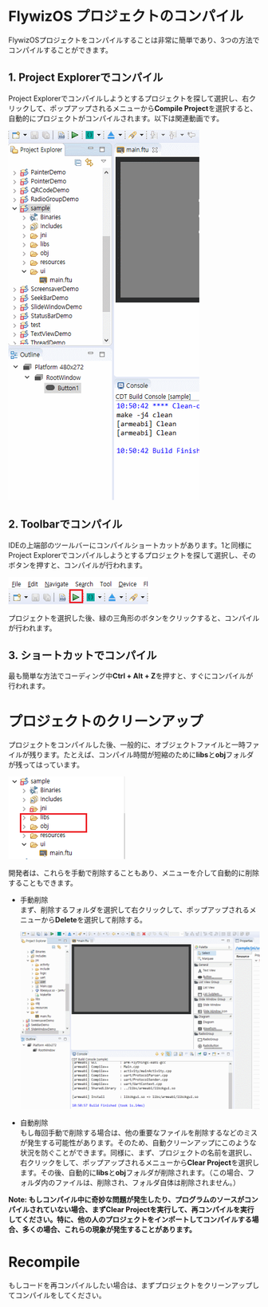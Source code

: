 # FlywizOS プロジェクトのコンパイル
FlywizOSプロジェクトをコンパイルすることは非常に簡単であり、3つの方法でコンパイルすることができます。
## 1. Project Explorerでコンパイル
 Project Explorerでコンパイルしようとするプロジェクトを探して選択し、右クリックして、ポップアップされるメニューから**Compile Project**を選択すると、自動的にプロジェクトがコンパイルされます。以下は関連動画です。

 ![](assets/compile_from_context_menu.gif)  



## 2. Toolbarでコンパイル
IDEの上端部のツールバーにコンパイルショートカットがあります。1と同様にProject Explorerでコンパイルしようとするプロジェクトを探して選択し、そのボタンを押すと、コンパイルが行われます。

![](assets/compile_from_toolbar.png) 

プロジェクトを選択した後、緑の三角形のボタンをクリックすると、コンパイルが行われます。


## 3. ショートカットでコンパイル
最も簡単な方法でコーディング中**Ctrl + Alt + Z**を押すと、すぐにコンパイルが行われます。

# プロジェクトのクリーンアップ
プロジェクトをコンパイルした後、一般的に、オブジェクトファイルと一時ファイルが残ります。たとえば、コンパイル時間が短縮のために**libs**と**obj**フォルダが残ってはっています。

![](assets/mark_libs_obj.png)  

開発者は、これらを手動で削除することもあり、メニューを介して自動的に削除することもできます。

* 手動削除  
 まず、削除するフォルダを選択して右クリックして、ポップアップされるメニューから**Delete**を選択して削除する。

  ![](assets/delete_folder.gif)

* 自動削除  
  もし毎回手動で削除する場合は、他の重要なファイルを削除するなどのミスが発生する可能性があります。そのため、自動クリーンアップにこのような状況を防ぐことができます。同様に、まず、プロジェクトの名前を選択し、右クリックをして、ポップアップされるメニューから**Clear Project**を選択します。その後、自動的に**libs**と**obj**フォルダが削除されます。（この場合、フォルダ内のファイルは、削除され、フォルダ自体は削除されません。）

**Note: もしコンパイル中に奇妙な問題が発生したり、プログラムのソースがコンパイルされていない場合、まずClear Projectを実行して、再コンパイルを実行してください。特に、他の人のプロジェクトをインポートしてコンパイルする場合、多くの場合、これらの現象が発生することがあります。**

# Recompile
もしコードを再コンパイルしたい場合は、まずプロジェクトをクリーンアップしてコンパイルをしてください。





